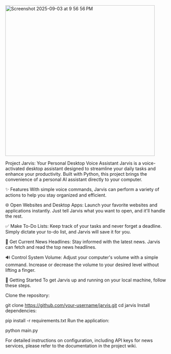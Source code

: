 <img width="468" height="472" alt="Screenshot 2025-09-03 at 9 56 56 PM" src="https://github.com/user-attachments/assets/6d41b7ed-11d5-4b56-90d6-50d2570af997" />

Project Jarvis: Your Personal Desktop Voice Assistant
Jarvis is a voice-activated desktop assistant designed to streamline your daily tasks and enhance your productivity. Built with Python, this project brings the convenience of a personal AI assistant directly to your computer.

✨ Features
With simple voice commands, Jarvis can perform a variety of actions to help you stay organized and efficient.

🌐 Open Websites and Desktop Apps: Launch your favorite websites and applications instantly. Just tell Jarvis what you want to open, and it'll handle the rest.

✅ Make To-Do Lists: Keep track of your tasks and never forget a deadline. Simply dictate your to-do list, and Jarvis will save it for you.

📰 Get Current News Headlines: Stay informed with the latest news. Jarvis can fetch and read the top news headlines.

🔊 Control System Volume: Adjust your computer's volume with a simple command. Increase or decrease the volume to your desired level without lifting a finger.

🚀 Getting Started
To get Jarvis up and running on your local machine, follow these steps.

Clone the repository:

git clone https://github.com/your-username/jarvis.git
cd jarvis
Install dependencies:

pip install -r requirements.txt
Run the application:

python main.py

For detailed instructions on configuration, including API keys for news services, please refer to the documentation in the project wiki.


